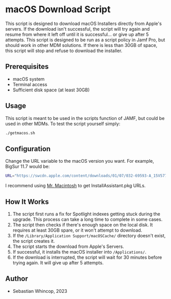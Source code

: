 # macOS Download Script

This script is designed to download macOS Installers directly from Apple's servers. If the download isn't successful, the script will try again and resume from where it left off until it is successful... or give up after 5 attempts. 
This script is designed to be run as a script policy in Jamf Pro, but should work in other MDM solutions. If there is less than 30GB of space, this script will stop and refuse to download the installer.

## Prerequisites

- macOS system
- Terminal access
- Sufficient disk space (at least 30GB)

## Usage
This script is meant to be used in the scripts function of JAMF, but could be used in other MDMs. To test the script yourself simply:
```bash
./getmacos.sh
```

## Configuration

Change the URL variable to the macOS version you want. For example, BigSur 11.7 would be:

```bash
URL="https://swcdn.apple.com/content/downloads/01/07/032-69593-A_15V577BH7O/fau3wbhcg9pmo81cgkb2qjp0gfbp1jxu26/InstallAssistant.pkg"
```

I recommend using [Mr. Macintosh](https://mrmacintosh.com/) to get InstallAssistant.pkg URLs.

## How It Works

1. The script first runs a fix for Spotlight indexes getting stuck during the upgrade. This process can take a long time to complete in some cases.
2. The script then checks if there's enough space on the local disk. It requires at least 30GB spare, or it won't attempt to download.
3. If the `/Library/Application Support/macOSCache/` directory doesn't exist, the script creates it.
4. The script starts the download from Apple's Servers.
5. If successful, it installs the macOS installer into `/Applications/`.
6. If the download is interrupted, the script will wait for 30 minutes before trying again. It will give up after 5 attempts.

## Author

- Sebastian Whincop, 2023
